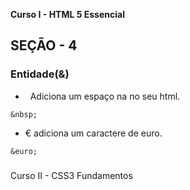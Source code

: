 **Curso I - HTML 5 Essencial**
## SEÇÃO - 4
### Entidade(&)
- &nbsp; Adiciona um espaço na no seu html.
```
&nbsp;
``` 
- &euro; adiciona um caractere de euro.
```
&euro; 
```
###


Curso II - CSS3 Fundamentos